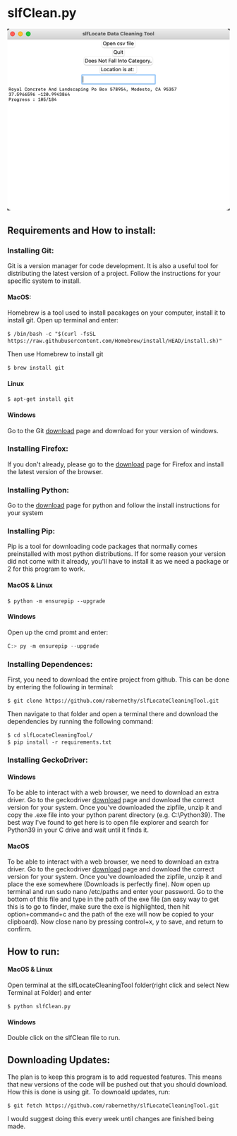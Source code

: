 # slfClean.py
![dashexample](/img/screen3.png)
## Requirements and How to install:

### Installing Git:
Git is a version manager for code development. It is also a useful tool for distributing the latest version of a project. Follow the instructions for your specific system to install.

#### **MacOS:**
Homebrew is a tool used to install pacakages on your computer, install it to install git.
Open up terminal and enter:
```shell
$ /bin/bash -c "$(curl -fsSL https://raw.githubusercontent.com/Homebrew/install/HEAD/install.sh)"
```
Then use Homebrew to install git
```shell
$ brew install git
```

#### **Linux**
```shell
$ apt-get install git
```

#### **Windows**
Go to the Git [download](https://git-scm.com/download/win) page and download for your version of windows.

### Installing Firefox:
If you don't already, please go to the [download](https://www.mozilla.org/en-US/firefox/new/) page for Firefox and install the latest version of the browser.

### Installing Python:
Go to the [download](https://www.python.org/downloads/) page for python and follow the install instructions for your system

### Installing Pip:
Pip is a tool for downloading code packages that normally comes preinstalled with most python distributions. If for some reason your version did not come with it already, you'll have to install it as we need a package or 2 for this program to work.

#### **MacOS & Linux**
```shell
$ python -m ensurepip --upgrade
```

#### **Windows**
Open up the cmd promt and enter:
```powershell
C:> py -m ensurepip --upgrade
```

### Installing Dependences:
First, you need to download the entire project from github. This can be done by entering the following in terminal:
```shell
$ git clone https://github.com/rabernethy/slfLocateCleaningTool.git
```
Then navigate to that folder and open a terminal there and download the dependencies by running the following command:
```shell
$ cd slfLocateCleaningTool/
$ pip install -r requirements.txt
```

### Installing GeckoDriver:
#### Windows 
To be able to interact with a web browser, we need to download an extra driver. Go to the geckodriver [download](https://github.com/mozilla/geckodriver/releases) page and download the correct version for your system. Once you've downloaded the zipfile, unzip it and copy the .exe file into your python parent directory (e.g. C:\\Python39). The best way I've found to get here is to open file explorer and search for Python39 in your C drive and wait until it finds it.
#### **MacOS**
To be able to interact with a web browser, we need to download an extra driver. Go to the geckodriver [download](https://github.com/mozilla/geckodriver/releases) page and download the correct version for your system. Once you've downloaded the zipfile, unzip it and place the exe somewhere (Downloads is perfectly fine). Now open up terminal and run sudo nano /etc/paths and enter your password. Go to the bottom of this file and type in the path of the exe file (an easy way to get this is to go to finder, make sure the exe is highlighted, then hit option+command+c and the path of the exe will now be copied to your clipboard). Now close nano by pressing control+x, y to save, and return to confirm.

## How to run:
#### **MacOS & Linux**
Open terminal at the slfLocateCleaningTool folder(right click and select New Terminal at Folder) and enter
``` shell
$ python slfClean.py
```

#### **Windows**
Double click on the slfClean file to run.

## Downloading Updates:
The plan is to keep this program is to add requested features. This means that new versions of the code will be pushed out that you should download. How this is done is using git. To downoald updates, run:
```shell
$ git fetch https://github.com/rabernethy/slfLocateCleaningTool.git
```
I would suggest doing this every week until changes are finished being made.